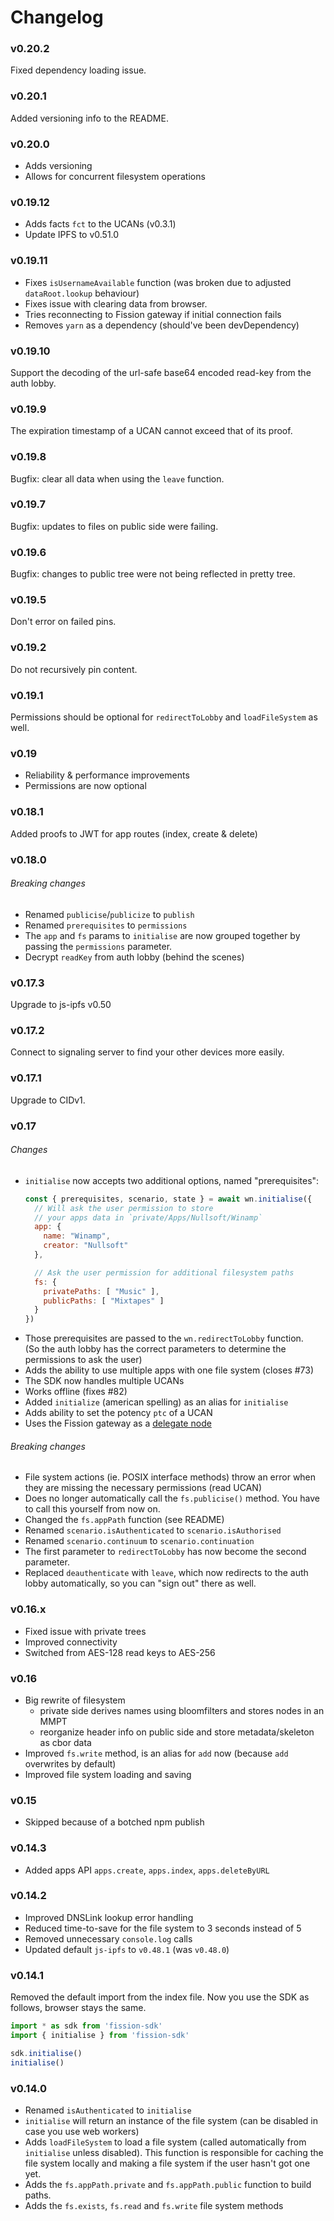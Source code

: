 # Changelog

### v0.20.2

Fixed dependency loading issue.


### v0.20.1

Added versioning info to the README.


### v0.20.0

- Adds versioning
- Allows for concurrent filesystem operations



### v0.19.12

- Adds facts `fct` to the UCANs (v0.3.1)
- Update IPFS to v0.51.0


### v0.19.11

- Fixes `isUsernameAvailable` function (was broken due to adjusted `dataRoot.lookup` behaviour)
- Fixes issue with clearing data from browser.
- Tries reconnecting to Fission gateway if initial connection fails
- Removes `yarn` as a dependency (should've been devDependency)


### v0.19.10

Support the decoding of the url-safe base64 encoded read-key from the auth lobby.


### v0.19.9

The expiration timestamp of a UCAN cannot exceed that of its proof.


### v0.19.8

Bugfix: clear all data when using the `leave` function.


### v0.19.7

Bugfix: updates to files on public side were failing.


### v0.19.6

Bugfix: changes to public tree were not being reflected in pretty tree.


### v0.19.5

Don't error on failed pins.


### v0.19.2

Do not recursively pin content.


### v0.19.1

Permissions should be optional for `redirectToLobby` and `loadFileSystem` as well.


### v0.19

- Reliability & performance improvements
- Permissions are now optional



### v0.18.1

Added proofs to JWT for app routes (index, create & delete)


### v0.18.0

###### Breaking changes

- Renamed `publicise`/`publicize` to `publish`
- Renamed `prerequisites` to `permissions`
- The `app` and `fs` params to `initialise` are now grouped together by passing the `permissions` parameter.
- Decrypt `readKey` from auth lobby (behind the scenes)



### v0.17.3

Upgrade to js-ipfs v0.50


### v0.17.2

Connect to signaling server to find your other devices more easily.


### v0.17.1

Upgrade to CIDv1.


### v0.17

###### Changes

- `initialise` now accepts two additional options, named "prerequisites":
   ```javascript
   const { prerequisites, scenario, state } = await wn.initialise({
     // Will ask the user permission to store
     // your apps data in `private/Apps/Nullsoft/Winamp`
     app: {
       name: "Winamp",
       creator: "Nullsoft"
     },

     // Ask the user permission for additional filesystem paths
     fs: {
       privatePaths: [ "Music" ],
       publicPaths: [ "Mixtapes" ]
     }
   })
   ```
- Those prerequisites are passed to the `wn.redirectToLobby` function.  
  (So the auth lobby has the correct parameters to determine the permissions to ask the user)
- Adds the ability to use multiple apps with one file system (closes #73)
- The SDK now handles multiple UCANs
- Works offline (fixes #82)
- Added `initialize` (american spelling) as an alias for `initialise`
- Adds ability to set the potency `ptc` of a UCAN
- Uses the Fission gateway as a [delegate node](https://github.com/ipfs/js-ipfs/blob/2b24f590041a0df9da87b75ae2344232fe22fe3a/docs/CONFIG.md#delegates)

###### Breaking changes

- File system actions (ie. POSIX interface methods) throw an error when they are missing the necessary permissions (read UCAN)
- Does no longer automatically call the `fs.publicise()` method. You have to call this yourself from now on.
- Changed the `fs.appPath` function (see README)
- Renamed `scenario.isAuthenticated` to `scenario.isAuthorised`
- Renamed `scenario.continuum` to `scenario.continuation`
- The first parameter to `redirectToLobby` has now become the second parameter.
- Replaced `deauthenticate` with `leave`, which now redirects to the auth lobby automatically, so you can "sign out" there as well.


### v0.16.x

- Fixed issue with private trees
- Improved connectivity
- Switched from AES-128 read keys to AES-256


### v0.16

- Big rewrite of filesystem
  - private side derives names using bloomfilters and stores nodes in an MMPT
  - reorganize header info on public side and store metadata/skeleton as cbor data
- Improved `fs.write` method, is an alias for `add` now (because `add` overwrites by default)
- Improved file system loading and saving


### v0.15

- Skipped because of a botched npm publish


### v0.14.3

- Added apps API `apps.create`, `apps.index`, `apps.deleteByURL`


### v0.14.2

- Improved DNSLink lookup error handling
- Reduced time-to-save for the file system to 3 seconds instead of 5
- Removed unnecessary `console.log` calls
- Updated default `js-ipfs` to `v0.48.1` (was `v0.48.0`)


### v0.14.1

Removed the default import from the index file. Now you use the SDK as follows, browser stays the same.

```js
import * as sdk from 'fission-sdk'
import { initialise } from 'fission-sdk'

sdk.initialise()
initialise()
```


### v0.14.0

- Renamed `isAuthenticated` to `initialise`
- `initialise` will return an instance of the file system (can be disabled in case you use web workers)
- Adds `loadFileSystem` to load a file system (called automatically from `initialise` unless disabled). This function is responsible for caching the file system locally and making a file system if the user hasn't got one yet.
- Adds the `fs.appPath.private` and `fs.appPath.public` function to build paths.
- Adds the `fs.exists`, `fs.read` and `fs.write` file system methods

